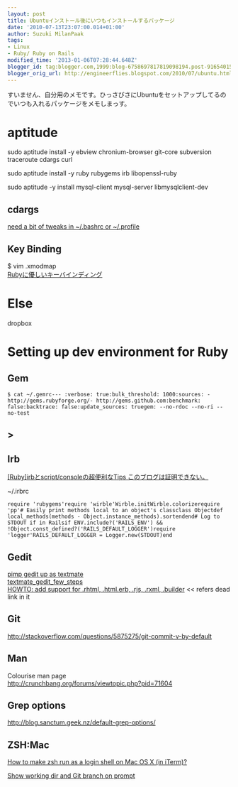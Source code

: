 ```yaml
---
layout: post
title: Ubuntuインストール後にいつもインストールするパッケージ
date: '2010-07-13T23:07:00.014+01:00'
author: Suzuki MilanPaak
tags:
- Linux
- Ruby/ Ruby on Rails
modified_time: '2013-01-06T07:28:44.648Z'
blogger_id: tag:blogger.com,1999:blog-6758697817819098194.post-9165401512845968255
blogger_orig_url: http://engineerflies.blogspot.com/2010/07/ubuntu.html
---
```


すいません、自分用のメモです。ひっさびさにUbuntuをセットアップしてるのでいつも入れるパッケージをメモしまっす。  
  
  

# aptitude
sudo aptitude install -y ebview chronium-browser git-core subversion traceroute cdargs curl  
  
sudo aptitude install -y ruby rubygems irb libopenssl-ruby  
  
sudo aptitude -y install mysql-client mysql-server libmysqlclient-dev  
  
  

## cdargs
 [need a bit of tweaks in ~/.bashrc or ~/.profile](http://www.skamphausen.de/cgi-bin/ska/CDargs)  
  
  
  

## Key Binding
  
$ vim .xmodmap   
 [Rubyに優しいキーバインディング](http://engineerflies.blogspot.jp/2012/06/ruby.html)  
  
  

# Else
dropbox  
  
  
  

# Setting up dev environment for Ruby
  

## Gem

    $ cat ~/.gemrc--- :verbose: true:bulk_threshold: 1000:sources: - http://gems.rubyforge.org/- http://gems.github.com:benchmark: false:backtrace: false:update_sources: truegem: --no-rdoc --no-ri --no-test

  
  
  

## > 

## Irb
 [[Ruby]irbとscript/consoleの超便利なTips このブログは証明できない。](http://d.hatena.ne.jp/shunsuk/20090106/1231247444)  
  
~/.irbrc  

    require 'rubygems'require 'wirble'Wirble.initWirble.colorizerequire 'pp'# Easily print methods local to an object's classclass Objectdef local_methods(methods - Object.instance_methods).sortendend# Log to STDOUT if in Railsif ENV.include?('RAILS_ENV') && !Object.const_defined?('RAILS_DEFAULT_LOGGER')require 'logger'RAILS_DEFAULT_LOGGER = Logger.new(STDOUT)end

  
  
  

## Gedit
 [pimp gedit up as textmate](http://grigio.org/pimp_my_gedit_was_textmate_linux)  
 [textmate\_gedit\_few\_steps](http://grigio.org/textmate_gedit_few_steps)  
 [HOWTO: add support for .rhtml, .html.erb, .rjs, .rxml, .builder](http://ubuntuforums.org/showthread.php?t=469300) << refers dead link in it
  

## Git
http://stackoverflow.com/questions/5875275/git-commit-v-by-default  
  

## Man
Colourise man page  
http://crunchbang.org/forums/viewtopic.php?pid=71604  
  

## Grep options
http://blog.sanctum.geek.nz/default-grep-options/  
  
  

## ZSH:Mac
  
 [How to make zsh run as a login shell on Mac OS X (in iTerm)?](http://stackoverflow.com/questions/1276703/how-to-make-zsh-run-as-a-login-shell-on-mac-os-x-in-iterm)  
  
 [Show working dir and Git branch on prompt](https://github.com/olivierverdier/zsh-git-prompt)  
  
  
  

